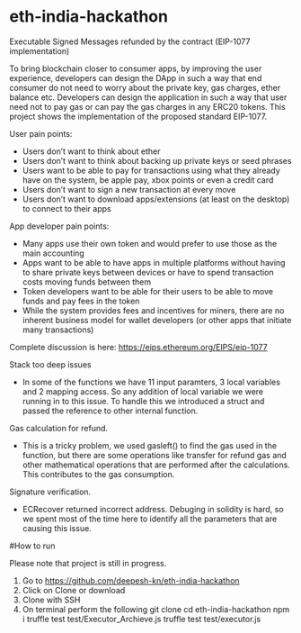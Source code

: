 # eth-india-hackathon
Executable Signed Messages refunded by the contract (EIP-1077 implementation)


To bring blockchain closer to consumer apps, by improving the user experience, developers can design the DApp in such a way that end consumer do not need to worry about the private key, gas charges, ether balance etc. Developers can design the application in such a way that user need not to pay gas or can pay the gas charges in any ERC20 tokens. This project shows the implementation of the proposed standard EIP-1077.


User pain points:
- Users don’t want to think about ether
- Users don’t want to think about backing up private keys or seed phrases
- Users want to be able to pay for transactions using what they already have on the system, be apple pay, xbox points or even a credit card
- Users don’t want to sign a new transaction at every move
- Users don’t want to download apps/extensions (at least on the desktop) to connect to their apps

App developer pain points:
- Many apps use their own token and would prefer to use those as the main accounting
- Apps want to be able to have apps in multiple platforms without having to share private keys between devices or have to  spend transaction costs moving funds between them
- Token developers want to be able for their users to be able to move funds and pay fees in the token
- While the system provides fees and incentives for miners, there are no inherent business model for wallet developers (or other apps that initiate many transactions)

Complete discussion is here:
https://eips.ethereum.org/EIPS/eip-1077










Stack too deep issues
- In some of the functions we have 11 input paramters, 3 local variables and 2 mapping access. So any addition of local variable we were running in to this issue. To handle this we introduced a struct and passed the reference to other internal function.

Gas calculation for refund.
- This is a tricky problem, we used gasleft() to find the gas used in the function, but there are some operations like transfer for refund gas and other mathematical operations that are performed after the calculations. This contributes to the gas consumption. 

Signature verification.
- ECRecover returned incorrect address. Debuging in solidity is hard, so we spent most of the time here to identify all the parameters that are causing this issue. 

#How to run

Please note that project is still in progress.
1. Go to https://github.com/deepesh-kn/eth-india-hackathon
2. Click on Clone or download
3. Clone with SSH
4. On terminal perform the following 
	 git clone <ssh-git>
	 cd eth-india-hackathon
	 npm i
	 truffle test test/Executor_Archieve.js
	 truffle test test/executor.js

